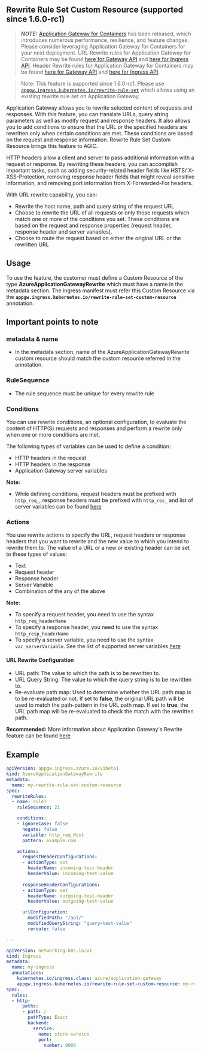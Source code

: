 ## Rewrite Rule Set Custom Resource (supported since 1.6.0-rc1)

> **_NOTE:_** [Application Gateway for Containers](https://aka.ms/agc) has been released, which introduces numerous performance, resilience, and feature changes. Please consider leveraging Application Gateway for Containers for your next deployment.
> URL Rewrite rules for Application Gateway for Containers may be found [here for Gateway API](https://learn.microsoft.com/azure/application-gateway/for-containers/how-to-url-rewrite-gateway-api?tabs=alb-managed) and [here for Ingress API](https://learn.microsoft.com/azure/application-gateway/for-containers/how-to-url-rewrite-ingress-api?tabs=alb-managed).
> Header Rewrite rules for Application Gateway for Containers may be found [here for Gateway API](https://learn.microsoft.com/azure/application-gateway/for-containers/how-to-header-rewrite-gateway-api?tabs=alb-managed) and [here for Ingress API](https://learn.microsoft.com/azure/application-gateway/for-containers/how-to-header-rewrite-ingress-api?tabs=alb-managed).

> Note: This feature is supported since 1.6.0-rc1. Please use [`appgw.ingress.kubernetes.io/rewrite-rule-set`](../annotations.md#rewrite-rule-set) which allows using an existing rewrite rule set on Application Gateway.

Application Gateway allows you to rewrite selected content of requests and responses. With this feature, you can translate URLs, query string parameters as well as modify request and response headers. It also allows you to add conditions to ensure that the URL or the specified headers are rewritten only when certain conditions are met. These conditions are based on the request and response information. Rewrite Rule Set Custom Resource brings this feature to AGIC.

HTTP headers allow a client and server to pass additional information with a request or response. By rewriting these headers, you can accomplish important tasks, such as adding security-related header fields like HSTS/ X-XSS-Protection, removing response header fields that might reveal sensitive information, and removing port information from X-Forwarded-For headers.

With URL rewrite capability, you can:

- Rewrite the host name, path and query string of the request URL
- Choose to rewrite the URL of all requests or only those requests which match one or more of the conditions you set. These conditions are based on the request and response properties (request header, response header and server variables).
- Choose to route the request based on either the original URL or the rewritten URL

## Usage

To use the feature, the customer must define a Custom Resource of the type **AzureApplicationGatewayRewrite** which must have a name in the metadata section. The ingress manifest must refer this Custom Resource via the **`appgw.ingress.kubernetes.io/rewrite-rule-set-custom-resource`** annotation.

## Important points to note

### metadata & name

- In the metadata section, name of the AzureApplicationGatewayRewrite custom resource should match the custom resource referred in the annotation.

### RuleSequence

- The rule sequence must be unique for every rewrite rule

### Conditions

You can use rewrite conditions, an optional configuration, to evaluate the content of HTTP(S) requests and responses and perform a rewrite only when one or more conditions are met.

The following types of variables can be used to define a condition:

- HTTP headers in the request
- HTTP headers in the response
- Application Gateway server variables

**Note:**

- While defining conditions, request headers must be prefixed with `http_req_`, response headers must be prefixed with `http_res_` and list of server variables can be found [here](https://docs.microsoft.com/en-us/azure/application-gateway/rewrite-http-headers-url#server-variables)

### Actions

You use rewrite actions to specify the URL, request headers or response headers that you want to rewrite and the new value to which you intend to rewrite them to. The value of a URL or a new or existing header can be set to these types of values:

- Text
- Request header
- Response header
- Server Variable
- Combination of the any of the above

**Note:**

- To specify a request header, you need to use the syntax `http_req_headerName`
- To specify a response header, you need to use the syntax `http_resp_headerName`
- To specify a server variable, you need to use the syntax `var_serverVariable`. See the list of supported server variables [here](https://docs.microsoft.com/en-us/azure/application-gateway/rewrite-http-headers-url#server-variables)

#### URL Rewrite Configuration

- URL path: The value to which the path is to be rewritten to.
- URL Query String: The value to which the query string is to be rewritten to.
- Re-evaluate path map: Used to determine whether the URL path map is to be re-evaluated or not. If set to **false**, the original URL path will be used to match the path-pattern in the URL path map. If set to **true**, the URL path map will be re-evaluated to check the match with the rewritten path.

**Recommended:** More information about Application Gateway's Rewrite feature can be found [here](https://docs.microsoft.com/en-us/azure/application-gateway/rewrite-http-headers-url)

## Example

```yaml
apiVersion: appgw.ingress.azure.io/v1beta1
kind: AzureApplicationGatewayRewrite
metadata:
  name: my-rewrite-rule-set-custom-resource
spec:
  rewriteRules:
  - name: rule1
    ruleSequence: 21

    conditions:
    - ignoreCase: false
      negate: false
      variable: http_req_Host
      pattern: example.com

    actions:
      requestHeaderConfigurations:
      - actionType: set
        headerName: incoming-test-header
        headerValue: incoming-test-value
      
      responseHeaderConfigurations:
      - actionType: set
        headerName: outgoing-test-header
        headerValue: outgoing-test-value

      urlConfiguration:
        modifiedPath: "/api/"
        modifiedQueryString: "query=test-value"
        reroute: false

---

apiVersion: networking.k8s.io/v1
kind: Ingress
metadata:
  name: my-ingress
  annotations:
    kubernetes.io/ingress.class: azure/application-gateway
    appgw.ingress.kubernetes.io/rewrite-rule-set-custom-resource: my-rewrite-rule-set
spec:
  rules:
  - http:
      paths:
      - path: /
        pathType: Exact
        backend:
          service:
            name: store-service
            port:
              number: 8080
```
